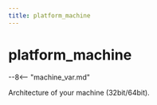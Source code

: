 ```yaml
---
title: platform_machine
---
```


# platform_machine


--8<-- "machine_var.md"

Architecture of your machine (32bit/64bit).

